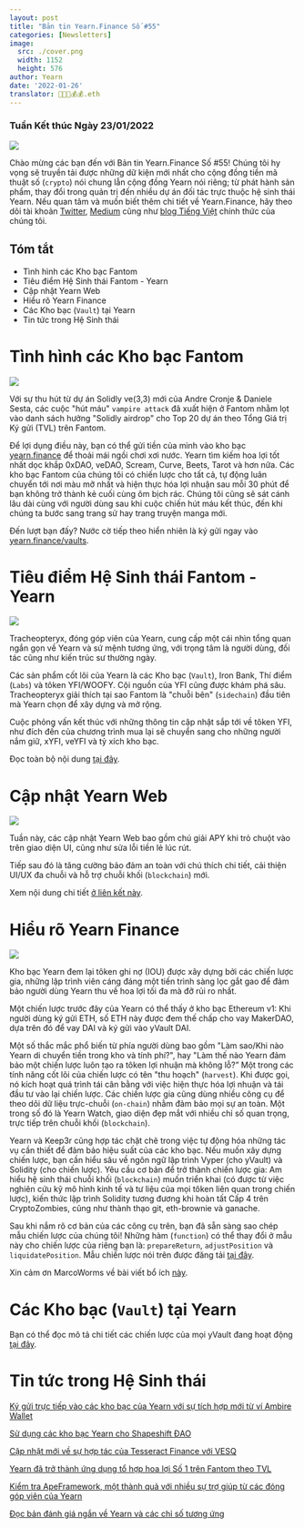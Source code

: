 ```yaml
---
layout: post
title: "Bản tin Yearn.Finance Số #55"
categories: [Newsletters]
image:
  src: ./cover.png
  width: 1152
  height: 576
author: Yearn
date: '2022-01-26'
translator: 🤖💵💵💰💰.eth
---
```


### Tuần Kết thúc Ngày 23/01/2022

![](./image1.jpg?w=1100&h=554)

Chào mừng các bạn đến với Bản tin Yearn.Finance Số #55! Chúng tôi hy vọng sẽ truyền tải được những dữ kiện mới nhất cho cộng đồng tiền mã thuật số (`crypto`) nói chung lẫn cộng đồng Yearn nói riêng; từ phát hành sản phẩm, thay đổi trong quản trị đến nhiều dự án đối tác trực thuộc hệ sinh thái Yearn. Nếu quan tâm và muốn biết thêm chi tiết về Yearn.Finance, hãy theo dõi tài khoản [Twitter](https://twitter.com/iearnfinance), [Medium](https://medium.com/iearn) cũng như [blog Tiếng Việt](https://vietnamese.blog.yearn.finance/) chính thức của chúng tôi.

## Tóm tắt

- Tình hình các Kho bạc Fantom
- Tiêu điểm Hệ Sinh thái Fantom - Yearn
- Cập nhật Yearn Web
- Hiểu rõ Yearn Finance
- Các Kho bạc (`Vault`) tại Yearn
- Tin tức trong Hệ Sinh thái

# Tình hình các Kho bạc Fantom

![](./image2.jpg?w=674&h=680)

Với sự thu hút từ dự án Solidly&nbsp;ve(3,3) mới của Andre Cronje & Daniele Sesta, các cuộc "hút&nbsp;máu" `vampire attack` đã xuất hiện ở Fantom nhằm lọt vào danh sách hưởng "Solidly&nbsp;airdrop" cho Top&nbsp;20 dự án theo Tổng Giá trị Ký gửi (TVL) trên Fantom.

Để lợi dụng điều này, bạn có thể gửi tiền của mình vào kho bạc [yearn.finance](https://yearn.finance/#/home) để thoải mái ngồi chơi xơi nước. Yearn tìm kiếm hoa lợi tốt nhất dọc khắp 0xDAO, veDAO, Scream, Curve, Beets, Tarot và hơn nữa. Các kho bạc Fantom của chúng tôi có chiến lược cho tất cả, tự động luân chuyển tới nơi màu mỡ nhất và hiện thực hóa lợi nhuận sau mỗi 30 phút để bạn không trở thành kẻ cuối cùng ôm bịch rác. Chúng tôi cũng sẽ sát cánh lâu dài cùng với người dùng sau khi cuộc chiến hút máu kết thúc, đến khi chúng ta bước sang trang sử hay trang truyện manga mới.

Đến lượt bạn đấy? Nước cờ tiếp theo hiển nhiên là ký gửi ngay vào [yearn.finance/vaults](https://yearn.finance/vaults).


# Tiêu điểm Hệ Sinh thái Fantom - Yearn

![](./image3.jpg?w=1456&h=819)

Tracheopteryx, đóng góp viên của Yearn, cung cấp một cái nhìn tổng quan ngắn gọn về Yearn và sứ mệnh tương ứng, với trọng tâm là người dùng, đối tác cũng như kiến trúc sư thường ngày.

Các sản phẩm cốt lõi của Yearn là các Kho bạc (`Vault`), Iron Bank, Thí điểm (`Labs`) và tôken YFI/WOOFY. Cội nguồn của YFI cũng được khám phá sâu. Tracheopteryx giải thích tại sao Fantom là "chuỗi bên" (`sidechain`) đầu tiên mà Yearn chọn để xây dựng và mở rộng.

Cuộc phỏng vấn kết thúc với những thông tin cập nhật sắp tới về tôken YFI, như đích đến của chương trình mua lại sẽ chuyển sang cho những người nắm giữ, xYFI, veYFI và tỷ xích kho bạc.

Đọc toàn bộ nội dung [tại đây](https://fantom.foundation/blog/fantom-ecosystem-spotlight-yearn/?__cf_chl_rt_tk=rdrT2KHoFbjTe1yyUOmIDA92AeTmrMPKtQW5yT18mwk-1643234302-0-gaNycGzNCH0).

# Cập nhật Yearn Web

![](./image4.jpg?w=900&h=734)

Tuần này, các cập nhật Yearn Web bao gồm chú giải APY khi trỏ chuột vào trên giao diện UI, cũng như sửa lỗi tiền lẻ lúc rút.

Tiếp sau đó là tăng cường bảo đảm an toàn với chú thích chi tiết, cải thiện UI/UX đa chuỗi và hỗ trợ chuỗi khối (`blockchain`) mới.

Xem nội dung chi tiết [ở liên kết này](https://yearnweb.substack.com/p/yearn-web-engineering-update-7d7?r=2y79e&utm_campaign=post&utm_medium=web).

# Hiểu rõ Yearn Finance

![](./image5.jpg?w=1000&h=531)

Kho bạc Yearn đem lại tôken ghi nợ (IOU) được xây dựng bởi các chiến lược gia, những lập trình viên cáng đáng một tiến trình sàng lọc gắt gao để đảm bảo người dùng Yearn thu về hoa lợi tối đa mà đỡ rủi ro nhất.

Một chiến lược trước đây của Yearn có thể thấy ở kho bạc Ethereum v1: Khi người dùng ký gửi ETH, số ETH này được đem thế chấp cho vay MakerDAO, dựa trên đó để vay DAI và ký gửi vào yVault DAI.

Một số thắc mắc phổ biến từ phía người dùng bao gồm "Làm sao/Khi nào Yearn di chuyển tiền trong kho và tính phí?", hay "Làm thế nào Yearn đảm bảo một chiến lược luôn tạo ra tôken lợi nhuận mà không lỗ?” Một trong các tính năng cốt lõi của chiến lược có tên "thu hoạch" (`harvest`). Khi được gọi, nó kích hoạt quá trình tái cân bằng với việc hiện thực hóa lợi nhuận và tái đầu tư vào lại chiến lược. Các chiến lược gia cũng dùng nhiều công cụ để theo dõi dữ liệu trực-chuỗi (`on-chain`) nhằm đảm bảo mọi sự an toàn. Một trong số đó là Yearn&nbsp;Watch, giao diện đẹp mắt với nhiều chỉ số quan trọng, trực tiếp trên chuỗi khối (`blockchain`).

Yearn và Keep3r cũng hợp tác chặt chẽ trong việc tự động hóa những tác vụ cần thiết để đảm bảo hiệu suất của các kho bạc. Nếu muốn xây dựng chiến lược, bạn cần hiểu sâu về ngôn ngữ lập trình Vyper (cho yVault) và Solidity (cho chiến lược). Yêu cầu cơ bản để trở thành chiến lược gia: Am hiểu hệ sinh thái chuỗi khối (`blockchain`) muốn triển khai (có được từ việc nghiên cứu kỹ mô hình kinh tế và tư liệu của mọi tôken liên quan trong chiến lược), kiến thức lập trình Solidity tương đương khi hoàn tất Cấp&nbsp;4 trên CryptoZombies, cũng như thành thạo git, eth-brownie và ganache.

Sau khi nắm rõ cơ bản của các công cụ trên, bạn đã sẵn sàng sao chép mẫu chiến lược của chúng tôi! Những hàm (`function`) có thể thay đổi ở mẫu này cho chiến lược của riêng bạn là: `prepareReturn`, `adjustPosition` và `liquidatePosition`. Mẫu chiến lược nói trên được đăng tải [tại đây](https://github.com/yearn/brownie-strategy-mix).

Xin cảm ơn MarcoWorms về bài viết bổ ích [này](https://medium.com/iearn/yearn-finance-explained-what-are-vaults-and-strategies-96970560432).

# Các Kho bạc (`Vault`) tại Yearn

Bạn có thể đọc mô tả chi tiết các chiến lược của mọi yVault đang hoạt động [tại đây](https://medium.com/yearn-state-of-the-vaults/the-vaults-at-yearn-9237905ffed3).

# Tin tức trong Hệ Sinh thái

[Ký gửi trực tiếp vào các kho bạc của Yearn với sự tích hợp mới từ ví Ambire Wallet](https://twitter.com/AmbireWallet/status/1483087593285820416)

[Sử dụng các kho bạc Yearn cho Shapeshift ĐAO](https://twitter.com/ShapeShift_io/status/1484599573289086984)

[Cập nhật mới về sự hợp tác của Tesseract Finance với VESQ](https://twitter.com/tesseract_fi/status/1483484524143128578)

[Yearn đã trở thành ứng dụng tổ hợp hoa lợi Số 1 trên Fantom theo TVL](https://twitter.com/vannny365/status/1484385291947368448)

[Kiểm tra ApeFramework, một thành quả với nhiều sự trợ giúp từ các đóng góp viên của Yearn](https://twitter.com/ApeFramework)

[Đọc bản đánh giá ngắn về Yearn và các chỉ số tương ứng](https://twitter.com/fuuurma/status/1484503576076599298)